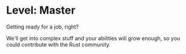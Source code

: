# Level: Master

Getting ready for a job, right?

We'll get into complex stuff and your abilities will grow enough,
so you could contribute with the Rust community.
